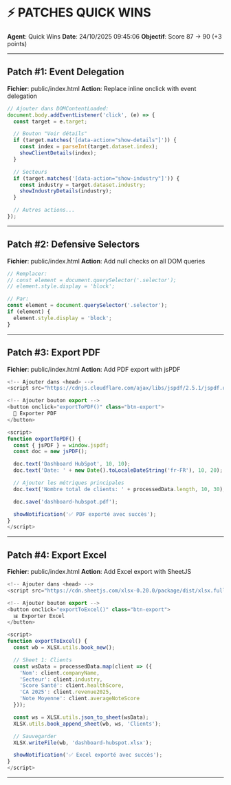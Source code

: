 # ⚡ PATCHES QUICK WINS

**Agent**: Quick Wins
**Date**: 24/10/2025 09:45:06
**Objectif**: Score 87 → 90 (+3 points)

---

## Patch #1: Event Delegation

**Fichier**: public/index.html
**Action**: Replace inline onclick with event delegation

```javascript
// Ajouter dans DOMContentLoaded:
document.body.addEventListener('click', (e) => {
  const target = e.target;

  // Bouton "Voir détails"
  if (target.matches('[data-action="show-details"]')) {
    const index = parseInt(target.dataset.index);
    showClientDetails(index);
  }

  // Secteurs
  if (target.matches('[data-action="show-industry"]')) {
    const industry = target.dataset.industry;
    showIndustryDetails(industry);
  }

  // Autres actions...
});
```

---

## Patch #2: Defensive Selectors

**Fichier**: public/index.html
**Action**: Add null checks on all DOM queries

```javascript
// Remplacer:
// const element = document.querySelector('.selector');
// element.style.display = 'block';

// Par:
const element = document.querySelector('.selector');
if (element) {
  element.style.display = 'block';
}
```

---

## Patch #3: Export PDF

**Fichier**: public/index.html
**Action**: Add PDF export with jsPDF

```javascript
<!-- Ajouter dans <head> -->
<script src="https://cdnjs.cloudflare.com/ajax/libs/jspdf/2.5.1/jspdf.umd.min.js"></script>

<!-- Ajouter bouton export -->
<button onclick="exportToPDF()" class="btn-export">
  📄 Exporter PDF
</button>

<script>
function exportToPDF() {
  const { jsPDF } = window.jspdf;
  const doc = new jsPDF();

  doc.text('Dashboard HubSpot', 10, 10);
  doc.text('Date: ' + new Date().toLocaleDateString('fr-FR'), 10, 20);

  // Ajouter les métriques principales
  doc.text('Nombre total de clients: ' + processedData.length, 10, 30);

  doc.save('dashboard-hubspot.pdf');

  showNotification('✅ PDF exporté avec succès');
}
</script>
```

---

## Patch #4: Export Excel

**Fichier**: public/index.html
**Action**: Add Excel export with SheetJS

```javascript
<!-- Ajouter dans <head> -->
<script src="https://cdn.sheetjs.com/xlsx-0.20.0/package/dist/xlsx.full.min.js"></script>

<!-- Ajouter bouton export -->
<button onclick="exportToExcel()" class="btn-export">
  📊 Exporter Excel
</button>

<script>
function exportToExcel() {
  const wb = XLSX.utils.book_new();

  // Sheet 1: Clients
  const wsData = processedData.map(client => ({
    'Nom': client.companyName,
    'Secteur': client.industry,
    'Score Santé': client.healthScore,
    'CA 2025': client.revenue2025,
    'Note Moyenne': client.averageNoteScore
  }));

  const ws = XLSX.utils.json_to_sheet(wsData);
  XLSX.utils.book_append_sheet(wb, ws, 'Clients');

  // Sauvegarder
  XLSX.writeFile(wb, 'dashboard-hubspot.xlsx');

  showNotification('✅ Excel exporté avec succès');
}
</script>
```

---

